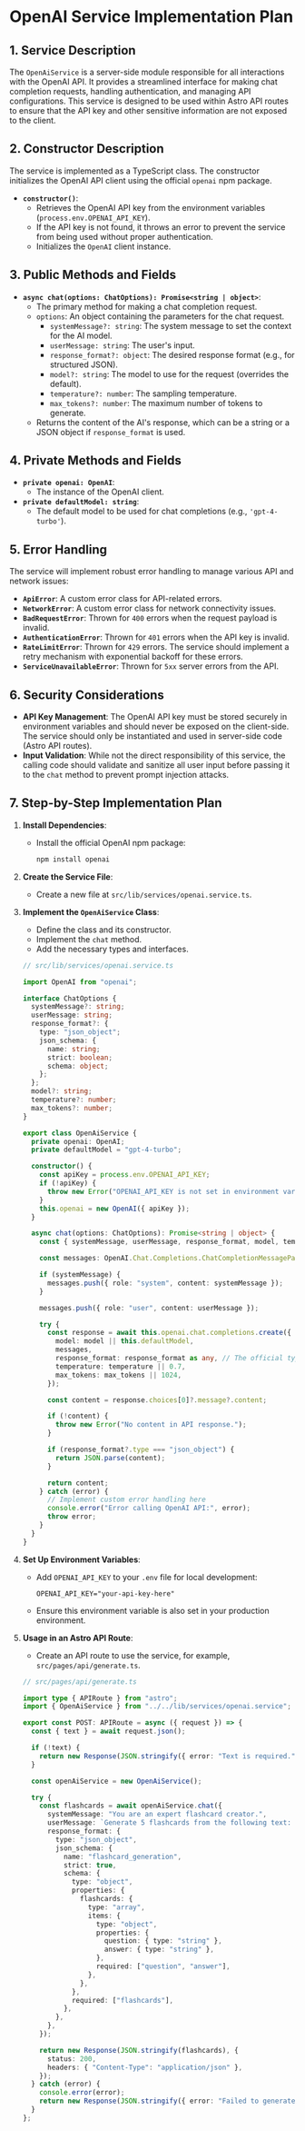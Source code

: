 # OpenAI Service Implementation Plan

## 1. Service Description

The `OpenAiService` is a server-side module responsible for all interactions with the OpenAI API. It provides a streamlined interface for making chat completion requests, handling authentication, and managing API configurations. This service is designed to be used within Astro API routes to ensure that the API key and other sensitive information are not exposed to the client.

## 2. Constructor Description

The service is implemented as a TypeScript class. The constructor initializes the OpenAI API client using the official `openai` npm package.

- **`constructor()`**:
  - Retrieves the OpenAI API key from the environment variables (`process.env.OPENAI_API_KEY`).
  - If the API key is not found, it throws an error to prevent the service from being used without proper authentication.
  - Initializes the `OpenAI` client instance.

## 3. Public Methods and Fields

- **`async chat(options: ChatOptions): Promise<string | object>`**:
  - The primary method for making a chat completion request.
  - `options`: An object containing the parameters for the chat request.
    - `systemMessage?: string`: The system message to set the context for the AI model.
    - `userMessage: string`: The user's input.
    - `response_format?: object`: The desired response format (e.g., for structured JSON).
    - `model?: string`: The model to use for the request (overrides the default).
    - `temperature?: number`: The sampling temperature.
    - `max_tokens?: number`: The maximum number of tokens to generate.
  - Returns the content of the AI's response, which can be a string or a JSON object if `response_format` is used.

## 4. Private Methods and Fields

- **`private openai: OpenAI`**:
  - The instance of the OpenAI client.
- **`private defaultModel: string`**:
  - The default model to be used for chat completions (e.g., `'gpt-4-turbo'`).

## 5. Error Handling

The service will implement robust error handling to manage various API and network issues:

- **`ApiError`**: A custom error class for API-related errors.
- **`NetworkError`**: A custom error class for network connectivity issues.
- **`BadRequestError`**: Thrown for `400` errors when the request payload is invalid.
- **`AuthenticationError`**: Thrown for `401` errors when the API key is invalid.
- **`RateLimitError`**: Thrown for `429` errors. The service should implement a retry mechanism with exponential backoff for these errors.
- **`ServiceUnavailableError`**: Thrown for `5xx` server errors from the API.

## 6. Security Considerations

- **API Key Management**: The OpenAI API key must be stored securely in environment variables and should never be exposed on the client-side. The service should only be instantiated and used in server-side code (Astro API routes).
- **Input Validation**: While not the direct responsibility of this service, the calling code should validate and sanitize all user input before passing it to the `chat` method to prevent prompt injection attacks.

## 7. Step-by-Step Implementation Plan

1.  **Install Dependencies**:
    - Install the official OpenAI npm package:
      ```bash
      npm install openai
      ```

2.  **Create the Service File**:
    - Create a new file at `src/lib/services/openai.service.ts`.

3.  **Implement the `OpenAiService` Class**:
    - Define the class and its constructor.
    - Implement the `chat` method.
    - Add the necessary types and interfaces.

    ```typescript
    // src/lib/services/openai.service.ts

    import OpenAI from "openai";

    interface ChatOptions {
      systemMessage?: string;
      userMessage: string;
      response_format?: {
        type: "json_object";
        json_schema: {
          name: string;
          strict: boolean;
          schema: object;
        };
      };
      model?: string;
      temperature?: number;
      max_tokens?: number;
    }

    export class OpenAiService {
      private openai: OpenAI;
      private defaultModel = "gpt-4-turbo";

      constructor() {
        const apiKey = process.env.OPENAI_API_KEY;
        if (!apiKey) {
          throw new Error("OPENAI_API_KEY is not set in environment variables.");
        }
        this.openai = new OpenAI({ apiKey });
      }

      async chat(options: ChatOptions): Promise<string | object> {
        const { systemMessage, userMessage, response_format, model, temperature, max_tokens } = options;

        const messages: OpenAI.Chat.Completions.ChatCompletionMessageParam[] = [];

        if (systemMessage) {
          messages.push({ role: "system", content: systemMessage });
        }

        messages.push({ role: "user", content: userMessage });

        try {
          const response = await this.openai.chat.completions.create({
            model: model || this.defaultModel,
            messages,
            response_format: response_format as any, // The official type is not up-to-date
            temperature: temperature || 0.7,
            max_tokens: max_tokens || 1024,
          });

          const content = response.choices[0]?.message?.content;

          if (!content) {
            throw new Error("No content in API response.");
          }

          if (response_format?.type === "json_object") {
            return JSON.parse(content);
          }

          return content;
        } catch (error) {
          // Implement custom error handling here
          console.error("Error calling OpenAI API:", error);
          throw error;
        }
      }
    }
    ```

4.  **Set Up Environment Variables**:
    - Add `OPENAI_API_KEY` to your `.env` file for local development:
      ```
      OPENAI_API_KEY="your-api-key-here"
      ```
    - Ensure this environment variable is also set in your production environment.

5.  **Usage in an Astro API Route**:
    - Create an API route to use the service, for example, `src/pages/api/generate.ts`.

    ```typescript
    // src/pages/api/generate.ts

    import type { APIRoute } from "astro";
    import { OpenAiService } from "../../lib/services/openai.service";

    export const POST: APIRoute = async ({ request }) => {
      const { text } = await request.json();

      if (!text) {
        return new Response(JSON.stringify({ error: "Text is required." }), { status: 400 });
      }

      const openAiService = new OpenAiService();

      try {
        const flashcards = await openAiService.chat({
          systemMessage: "You are an expert flashcard creator.",
          userMessage: `Generate 5 flashcards from the following text: ${text}`,
          response_format: {
            type: "json_object",
            json_schema: {
              name: "flashcard_generation",
              strict: true,
              schema: {
                type: "object",
                properties: {
                  flashcards: {
                    type: "array",
                    items: {
                      type: "object",
                      properties: {
                        question: { type: "string" },
                        answer: { type: "string" },
                      },
                      required: ["question", "answer"],
                    },
                  },
                },
                required: ["flashcards"],
              },
            },
          },
        });

        return new Response(JSON.stringify(flashcards), {
          status: 200,
          headers: { "Content-Type": "application/json" },
        });
      } catch (error) {
        console.error(error);
        return new Response(JSON.stringify({ error: "Failed to generate flashcards." }), { status: 500 });
      }
    };
    ```
